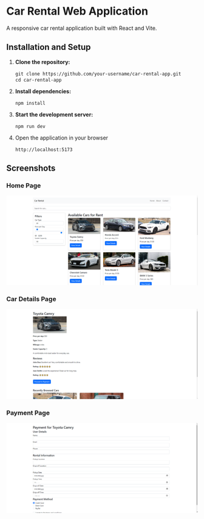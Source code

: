 # Car Rental Web Application

A responsive car rental application built with React and Vite.
## Installation and Setup

1. **Clone the repository:**
   ```
   git clone https://github.com/your-username/car-rental-app.git
   cd car-rental-app
   ```
2. **Install dependencies:**
   ```
   npm install
   ```
3. **Start the development server:**
   ```
   npm run dev
   ```

4. Open the application in your browser
   ```
   http://localhost:5173
   ```

## Screenshots

### Home Page
![Home Page](./home-page.png)

### Car Details Page
![Car Details Page](./car-details.png)

### Payment Page
![Payment Page](./payment.png)

